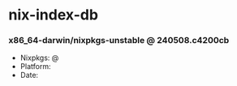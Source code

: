 # nix-index-db
### x86_64-darwin/nixpkgs-unstable @ 240508.c4200cb
- Nixpkgs: @[](https://github.com/NixOS/nixpkgs/commit/c4200cb341ee794775185ecd4105fbbfb5ca73a0)
- Platform: 
- Date: 
